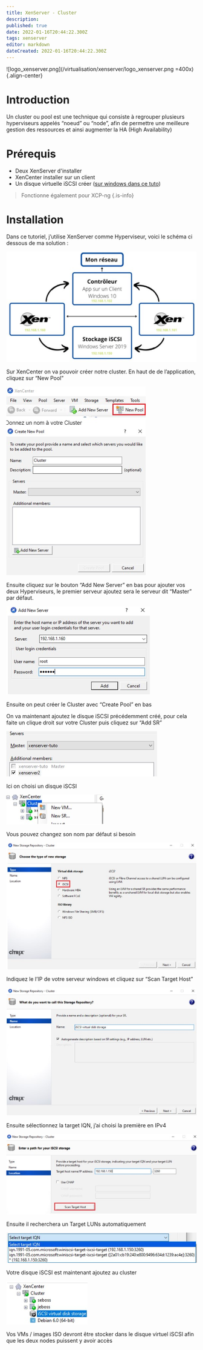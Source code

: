 ```yaml
---
title: XenServer - Cluster
description: 
published: true
date: 2022-01-16T20:44:22.300Z
tags: xenserver
editor: markdown
dateCreated: 2022-01-16T20:44:22.300Z
---
```


![logo_xenserver.png](/virtualisation/xenserver/logo_xenserver.png =400x){.align-center}
 

# Introduction
Un cluster ou pool est une technique qui consiste à regrouper plusieurs hyperviseurs appelés “noeud” ou “node”, afin de permettre une meilleure gestion des ressources et ainsi augmenter la HA (High Availability)

# Prérequis
- Deux XenServer d'installer
- XenCenter installer sur un client
- Un disque virtuelle iSCSI créer ([sur windows dans ce tuto](/Microsoft/Windows_Server_2019/Cible-iSCSI))
 
> Fonctionne également pour XCP-ng
{.is-info}
 
 
# Installation

Dans ce tutoriel, j’utilise XenServer comme Hyperviseur, voici le schéma ci dessous de ma solution :

![xenserver-makecluster_01.jpg](/virtualisation/xenserver/xenserver-makecluster_01.jpg)

Sur XenCenter on va pouvoir créer notre cluster. En haut de de l’application, cliquez sur “New Pool”


![xenserver-makecluster_02.jpg](/virtualisation/xenserver/xenserver-makecluster_02.jpg)

Ensuite cliquez sur le bouton “Add New Server” en bas pour ajouter vos deux Hyperviseurs, le premier serveur ajoutez sera le serveur dit “Master” par défaut.

![xenserver-makecluster_03.jpg](/virtualisation/xenserver/xenserver-makecluster_03.jpg)

Ensuite on peut créer le Cluster avec “Create Pool” en bas

On va maintenant ajoutez le disque iSCSI précédemment créé, pour cela faite un clique droit sur votre Cluster puis cliquez sur “Add SR”


![xenserver-makecluster_04.jpg](/virtualisation/xenserver/xenserver-makecluster_04.jpg)

Ici on choisi un disque iSCSI

![xenserver-makecluster_05.jpg](/virtualisation/xenserver/xenserver-makecluster_05.jpg)

Vous pouvez changez son nom par défaut si besoin

![xenserver-makecluster_06.jpg](/virtualisation/xenserver/xenserver-makecluster_06.jpg)

Indiquez le l’IP de votre serveur windows et cliquez sur “Scan Target Host”

![xenserver-makecluster_07.jpg](/virtualisation/xenserver/xenserver-makecluster_07.jpg)

Ensuite sélectionnez la target IQN, j’ai choisi la première en IPv4 

![xenserver-makecluster_08.jpg](/virtualisation/xenserver/xenserver-makecluster_08.jpg)

Ensuite il recherchera un Target LUNs automatiquement

![xenserver-makecluster_09.jpg](/virtualisation/xenserver/xenserver-makecluster_09.jpg)

Votre disque iSCSI est maintenant ajoutez au cluster

![xenserver-makecluster_10.jpg](/virtualisation/xenserver/xenserver-makecluster_10.jpg)

Vos VMs / images ISO devront être stocker dans le disque virtuel iSCSI afin que les deux nodes puissent y avoir accès 